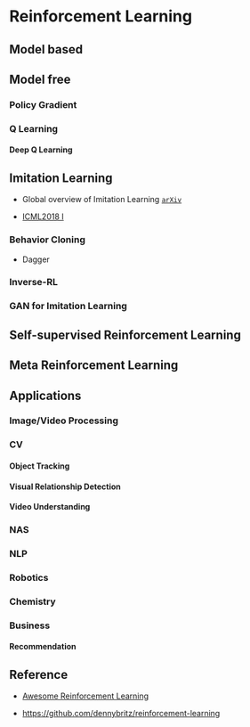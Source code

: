 # Reinforcement Learning

## Model based 

## Model free

### Policy Gradient

### Q Learning

#### Deep Q Learning

## Imitation Learning

* Global overview of Imitation Learning [`arXiv`](https://arxiv.org/abs/1801.06503)

* [ICML2018 I](https://sites.google.com/view/icml2018-imitation-learning/)

### Behavior Cloning

* Dagger

### Inverse-RL

### GAN for Imitation Learning

## Self-supervised Reinforcement Learning

## Meta Reinforcement Learning

## Applications

### Image/Video Processing

### CV

#### Object Tracking

#### Visual Relationship Detection

#### Video Understanding

### NAS

### NLP

### Robotics

### Chemistry

### Business

#### Recommendation

## Reference

* [Awesome Reinforcement Learning](https://github.com/aikorea/awesome-rl)

* https://github.com/dennybritz/reinforcement-learning
